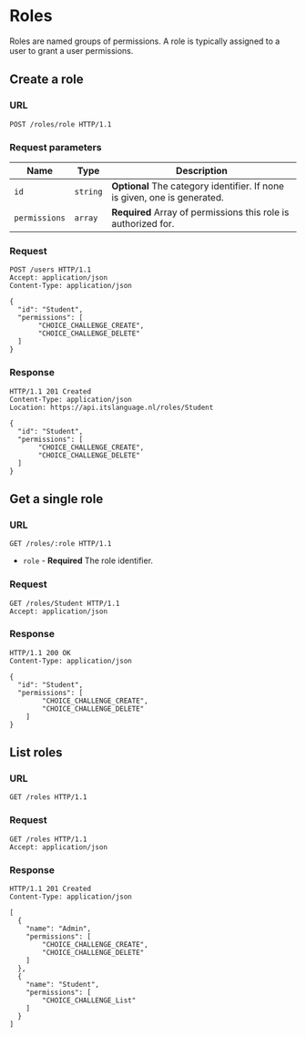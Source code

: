 # Roles

Roles are named groups of permissions. A role is typically assigned to a user
to grant a user permissions.

## Create a role

### URL

```http
POST /roles/role HTTP/1.1
```

### Request parameters

Name               | Type      | Description
-------------------|-----------|------------
`id`               | `string`  | **Optional** The category identifier. If none is given, one is generated.
`permissions`      | `array`   | **Required** Array of permissions this role is authorized for.

### Request

```http
POST /users HTTP/1.1
Accept: application/json
Content-Type: application/json

{
  "id": "Student",
  "permissions": [
       "CHOICE_CHALLENGE_CREATE",
       "CHOICE_CHALLENGE_DELETE"
  ]
}
```


### Response

```http
HTTP/1.1 201 Created
Content-Type: application/json
Location: https://api.itslanguage.nl/roles/Student

{
  "id": "Student",
  "permissions": [
       "CHOICE_CHALLENGE_CREATE",
       "CHOICE_CHALLENGE_DELETE"
  ]
}
```

## Get a single role

### URL

```http
GET /roles/:role HTTP/1.1
```

* `role` - **Required** The role identifier.

### Request

```http
GET /roles/Student HTTP/1.1
Accept: application/json
```

### Response

```http
HTTP/1.1 200 OK
Content-Type: application/json

{
  "id": "Student",
  "permissions": [
        "CHOICE_CHALLENGE_CREATE",
        "CHOICE_CHALLENGE_DELETE"
    ]
}
```

## List roles

### URL

```http
GET /roles HTTP/1.1
```

### Request

```http
GET /roles HTTP/1.1
Accept: application/json
```

### Response

```http
HTTP/1.1 201 Created
Content-Type: application/json

[
  {
    "name": "Admin",
    "permissions": [
        "CHOICE_CHALLENGE_CREATE",
        "CHOICE_CHALLENGE_DELETE"
    ]
  },
  {
    "name": "Student",
    "permissions": [
        "CHOICE_CHALLENGE_List"
    ]
  }
]
```
